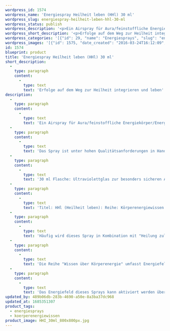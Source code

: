 ```yaml
---
wordpress_id: 1574
wordpress_name: 'Energiespray Heilheit leben (HHl) 30 ml'
wordpress_slug: energiespray-heilheit-leben-hhl-30-ml
wordpress_status: publish
wordpress_description: '<p>Ein Airspray für Aura/feinstoffliche Energiekörper/Energiefelder. Impulse für Selbstheilungskräfte mit einem aktivierbaren Schwingungsfeld zu: Heilheit leben. Erfolgte Heilungsschritte integrieren und ganzheitlich, aktiv leben. Es ist eine bewusste Entscheidung, am Heilungsprozess selbst, aktiv mitzuwirken und die Erfolge dauerhaft umzusetzen und zu leben. Unter Umständen ist eine aktive Auseinandersetzung erforderlich mit bisherigen, weniger heilungsförderlichen Gewohnheiten,... <a href="https://my.feenbaum.de/erklaerung-zu-hzl-und-hhl/">weiterlesen</a></p><p>Das Spray ist unter hohen Qualitätsanforderungen in Handarbeit in Deutschland hergestellt aus mehrfach gereinigtem und energetisiertem Wasser (75%, konserviert mit 96%igem Weingeist (25%).</p><p>30 ml Flasche: Ultraviolettglas zur besonders sicheren Aufbewahrung mit hochwertigem, goldfarbenen Metallpumpzerstäuber mit Schutzkappe (Steigrohr: Kunststoff). Etikett: wasserfest, leicht energetisiert mit dem Informationsfeld des Airsprays. Erhältlich auch als 100 ml-Sprühflasche.</p><p>Titel: HHl (Heilheit leben): Reihe: Körperenergiewissen<br />Häufig wird dieses Spray in Kombination mit <a href="https://my.feenbaum.de/produkt/energiespray-heilung-zulassen-hzl/">"Heilung zulassen (HZl)"</a> angewendet.</p><p><a href="https://my.feenbaum.de/anwendung-energiesprays/">Anwendungshinweise</a></p><p>Die Reihe "Wissen über Körperenergie" umfasst Energiefelder in Bezug auf sämtliche Funktionen und Teilbereiche des menschlichen Körpers. Rechtlicher Hinweis: Es handelt sich bei diesen Bildern um Energiefelder mit Impulsen, um Wissen selbst zu entwickeln. Sie ersetzen nicht den Besuch bei einem Arzt etc. oder therapeutischer Anwendungen.  Für Praxisausstattung sowie die Anwendung für andere Personen etc. beraten wir Sie gerne.</p><p>Das Energiefeld dieses Sprays kann aktiviert werden über das bewusste Konzentrieren auf den für sich selbst erwünschten inneren Zustand an Wissen über Körperenergien. Es aktiviert sich jeweils der Teil des Sprayinformationsfeldes, der jeweils förderlich ist.</p>'
wordpress_short_description: '<p>Erfolge auf dem Weg zur Heilheit integrieren und leben</p>'
wordpress_categories: '[{"id": 29, "name": "Energiesprays", "slug": "energiesprays"}, {"id": 31, "name": "K\u00f6rperenergiewissen", "slug": "koerperenergiewissen"}]'
wordpress_images: '[{"id": 1575, "date_created": "2016-03-24T16:12:09", "date_created_gmt": "2016-03-24T14:12:09", "date_modified": "2016-03-24T16:12:09", "date_modified_gmt": "2016-03-24T14:12:09", "src": "https://my.feenbaum.de/wp-content/uploads/2016/03/HHI_30ml_800x800px.jpg", "name": "HHI_30ml_800x800px", "alt": ""}]'
id: 1574
blueprint: product
title: 'Energiespray Heilheit leben (HHl) 30 ml'
short_description:
  -
    type: paragraph
    content:
      -
        type: text
        text: 'Erfolge auf dem Weg zur Heilheit integrieren und leben'
description:
  -
    type: paragraph
    content:
      -
        type: text
        text: 'Ein Airspray für Aura/feinstoffliche Energiekörper/Energiefelder. Impulse für Selbstheilungskräfte mit einem aktivierbaren Schwingungsfeld zu: Heilheit leben. Erfolgte Heilungsschritte integrieren und ganzheitlich, aktiv leben. Es ist eine bewusste Entscheidung, am Heilungsprozess selbst, aktiv mitzuwirken und die Erfolge dauerhaft umzusetzen und zu leben. Unter Umständen ist eine aktive Auseinandersetzung erforderlich mit bisherigen, weniger heilungsförderlichen Gewohnheiten,... weiterlesen'
  -
    type: paragraph
    content:
      -
        type: text
        text: 'Das Spray ist unter hohen Qualitätsanforderungen in Handarbeit in Deutschland hergestellt aus mehrfach gereinigtem und energetisiertem Wasser (75%, konserviert mit 96%igem Weingeist (25%).'
  -
    type: paragraph
    content:
      -
        type: text
        text: '30 ml Flasche: Ultraviolettglas zur besonders sicheren Aufbewahrung mit hochwertigem, goldfarbenen Metallpumpzerstäuber mit Schutzkappe (Steigrohr: Kunststoff). Etikett: wasserfest, leicht energetisiert mit dem Informationsfeld des Airsprays. Erhältlich auch als 100 ml-Sprühflasche.'
  -
    type: paragraph
    content:
      -
        type: text
        text: 'Titel: HHl (Heilheit leben): Reihe: Körperenergiewissen'
  -
    type: paragraph
    content:
      -
        type: text
        text: 'Häufig wird dieses Spray in Kombination mit "Heilung zulassen (HZl)" angewendet.'
  -
    type: paragraph
    content:
      -
        type: text
        text: 'Die Reihe "Wissen über Körperenergie" umfasst Energiefelder in Bezug auf sämtliche Funktionen und Teilbereiche des menschlichen Körpers. Rechtlicher Hinweis: Es handelt sich bei diesen Bildern um Energiefelder mit Impulsen, um Wissen selbst zu entwickeln. Sie ersetzen nicht den Besuch bei einem Arzt etc. oder therapeutischer Anwendungen.  Für Praxisausstattung sowie die Anwendung für andere Personen etc. beraten wir Sie gerne.'
  -
    type: paragraph
    content:
      -
        type: text
        text: 'Das Energiefeld dieses Sprays kann aktiviert werden über das bewusste Konzentrieren auf den für sich selbst erwünschten inneren Zustand an Wissen über Körperenergien. Es aktiviert sich jeweils der Teil des Sprayinformationsfeldes, der jeweils förderlich ist.'
updated_by: 489b06db-283b-4690-a50e-8a3ba37dc968
updated_at: 1685351307
product_tags:
  - energiesprays
  - koerperenergiewissen
product_image: HHI_30ml_800x800px.jpg
---
```

